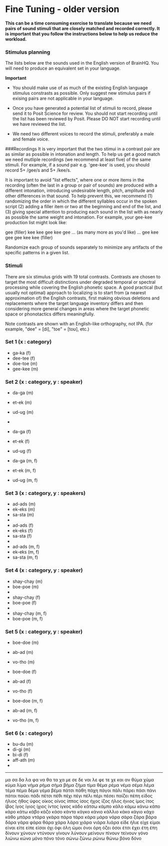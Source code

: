 Fine Tuning - older version
=============================

**This can be a time consuming exercise to translate because we need pairs of sound stimuli that are closely matched and recorded correctly. It is important that you follow the instructions below to help us reduce the workload.**

### Stimulus planning
The lists below are the sounds used in the English version of BrainHQ. You will need to produce an equivalent set in your language. 

**Important**
* You should make use of as much of the existing English language stimulus constrasts as possible. Only suggest new stimulus pairs if exising pairs are not applicable in your language. 

* Once you have generated a potential list of stimuli to record, please send it to Posit Science for review. You should not start recording until the list has been reviewed by Posit. Please DO NOT start recording until we have reviewed the list. 

* We need two different voices to record the stimuli, preferably a male and female voice.

###Recordings
It is very important that the two stimui in a contrast pair are as similar as possible in intonation and length. To help us get a good match we need mutliple recordings (we recommend at least five) of the same stimuli. For example, if a sound pair e.g. 'gee-kee' is used, you should record 5+ /gee/s and 5+ /kee/s.

It is important to avoid "list effects", where one or more items in the recording (often the last in a group or pair of sounds) are produced with a different intonation, introducing undesirable length, pitch, amplitude and other differences in that sound. To help prevent this, we recommend (1) randomizing the order in which the different syllables occur in the spoken script (2) adding a filler item or two at the beginning and end of the list, and (3) giving special attention to producing each sound in the list with as nearly as possible the same weight and intonation. For example, your gee-kee production list might look like:

gee (filler) kee kee gee kee gee ... (as many more as you'd like) ... gee kee gee gee kee kee (filler) 

Randomize each group of sounds separately to minimize any artifacts of the specific patterns in a given list. 


### Stimuli
There are six stimulus grids with 19 total contrasts. Contrasts are chosen to target the most difficult distinctions under degraded temporal or spectral processing while covering the English phonetic space. A good practical (but usually not optimal) approach to localizing is to start from (a nearest approximation of) the English contrasts, first making obvious deletions and replacements where the target language inventory differs and then considering more general changes in areas where the target phonetic space or phonotactics differs meaningfully.

Note contrasts are shown with an English-like orthography, not IPA. (for example, "dee" = [di], "toe" = [toʊ], etc.)

### Set 1 (x : category)

 - ga-ka (f)
 - dee-tee (f)
 - doe-toe (m)
 - gee-kee (m)

### Set 2 (x : category, y : speaker)

 - da-ga (m)
 - et-ek (m)
 - ud-ug (m)
 -
 - da-ga (f)
 - et-ek (f)
 - ud-ug (f)

 - da-ga (m, f)
 - et-ek (m, f)
 - ud-ug (m, f)


### Set 3 (x : category, y : speakers)

 - ad-ads (m)
 - ek-eks (m)
 - sa-sta (m)
 -
 - ad-ads (f)
 - ek-eks (f)
 - sa-sta (f)
 -
 - ad-ads (m, f)
 - ek-eks (m, f)
 - sa-sta (m, f)

### Set 4 (x : category, y : speaker)

 - shay-chay (m)
 - boe-poe (m)
 -
 - shay-chay (f)
 - boe-poe (f)
 -
 - shay-chay (m, f)
 - boe-poe (m, f)

### Set 5 (x : category, y : speaker)

 - boe-doe (m)
 - ab-ad (m)
 - vo-tho (m)

 - boe-doe (f)
 - ab-ad (f)
 - vo-tho (f)

 - boe-doe (m, f)
 - ab-ad (m, f)
 - vo-tho (m, f)

### Set 6 (x : category)

 - bu-du (m)
 - di-gi (m)
 - bi-di (f)
 - aff-ath (m)
 - 
 
__________
μα   σα   δα   λα   φα   να   θα   τα   χα   με   σε   δε   ναι   λε   φε   τε   χε   και   αν   θύμα   χύμα   κύμα   λίμα   νήμα   ρήμα   σήμα   βήμα   ζήμα   τίμα   θέμα   ρέμα   νέμα   σέμα   λέμα   τέμα   πέμα   δέμα   γέμα   βέμα   πάτσι   πάθη   πάχη   πάγοι   πάλι   πάρει   πάσι   πάνι   πάτοι   παύει   πάδι   πέτσι   πέθι   πέχι   πέγι   πέλι   πέρι   πέσει   παίζει   πέπη   είδος   ήλιος   ήθος   ύφος   οίκος   οίνος   ίππος   ίσος   ήχος   ίζος   ήλος   ήνιος   ίμος   ίτος   ίβος   ίγος   ίγιος   ίχιος   ίντος   ίγκος   κάδο   κάτσω   κάμπο   κάλο   κάμω   κάνω   κάπο   κάρο   κάτω   κάβο   κάζο   κάσο   κάντο   κάγκο   κάνιο   κάλλιο   κάκο   κάγιο   κάχο   κάθο   μπάρα   ντάρα   γκάρα   πάρα   τάρα   κάρα   μάρα   νάρα   σάρα   ζάρα   βάρα   δάρα   γάρα   φάρα   θάρα   χάρα   λάρα   χιάρα   νιάρα   λιάρα   είδε   ήλιε   είχε   είμαι   είναι   είτε   είπε   είσαι   όχι   όφι   όλη   ώμοι   όνοι   όρη   όζει   όσοι   έτσι   έχει   έτη   έπη   δίνουν   χύνουν   ντύνουν   γίνουν   λύνουν   μείνουν   πίνουν   τείνουν   γόνο   λιώνω   κώνο   μόνο   πόνο   τόνο   σώνω   ζώνω   ρώνω   θώνω   βόνο   δόνο
